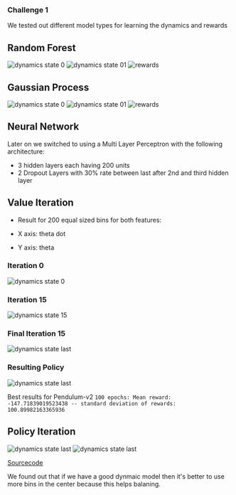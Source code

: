### Challenge 1

We tested out different model types for learning the dynamics and rewards

## Random Forest

![dynamics state 0](./Plots/Pendulum/Random_Forrest/dynamics_state0.png)
![dynamics state 01](./Plots/Pendulum/Random_Forrest/dynamics_state1.png)
![rewards](./Plots/Pendulum/Random_Forrest/rewards.png)

## Gaussian Process

![dynamics state 0](./Plots/Pendulum/Gaussian_Process/dynamics_state0.png)
![dynamics state 01](./Plots/Pendulum/Gaussian_Process/dynamics_state1.png)
![rewards](./Plots/Pendulum/Gaussian_Process/rewards.png)

## Neural Network

Later on we switched to using a Multi Layer Perceptron with the following architecture:
* 3 hidden layers each having 200 units
* 2 Dropout Layers with 30% rate between last after 2nd and third hidden layer

## Value Iteration
* Result for 200 equal sized bins for both features: 

* X axis: theta dot
* Y axis: theta
### Iteration 0
![dynamics state 0](./Plots/Pendulum/ValueIteration/ValueIteration_iter_0.png)
### Iteration 15
![dynamics state 15](./Plots/Pendulum/ValueIteration/ValueIteration_iter_15.png)
### Final Iteration 15
![dynamics state last](./Plots/Pendulum/ValueIteration/ValueItertation_iter_last.png)

### Resulting Policy
![dynamics state last](./Plots/Pendulum/ValueIteration/ValueIteration_policy.png)

Best results for Pendulum-v2
`100 epochs: Mean reward: -147.71839019523438 -- standard deviation of rewards: 100.89982163365936`

## Policy Iteration
![dynamics state last](./Plots/Pendulum/PolicyIteration/PolicyIteration_value_function.png)
![dynamics state last](./Plots/Pendulum/PolicyIteration/PolicyIteration_policy.png)

[Sourcecode](./main.py#L10)

We found out that if we have a good dynmaic model then it's better to use more bins in the center because
 this helps balaning. 